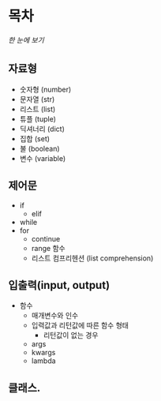 # 목차
###### 한 눈에 보기

## 자료형
- 숫자형 (number)
- 문자열 (str)
- 리스트 (list)
- 튜플 (tuple)
- 딕셔너리 (dict)
- 집합 (set)
- 불 (boolean)
- 변수 (variable)

## 제어문
- if
    - elif
- while
- for
    - continue
    - range 함수
    - 리스트 컴프리헨션 (list comprehension)

## 입출력(input, output)
- 함수
    - 매개변수와 인수
    - 입력값과 리턴값에 따른 함수 형태
        - 리턴값이 없는 경우
    - args
    - kwargs
    - lambda

## 클래스.